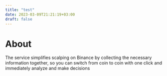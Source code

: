 ```yaml
---
title: "test"
date: 2023-03-09T21:21:19+03:00
draft: false
---
```


# About

The service simplifies scalping on Binance by collecting the necessary information together, so you can switch from coin to coin with one click and immediately analyze and make decisions